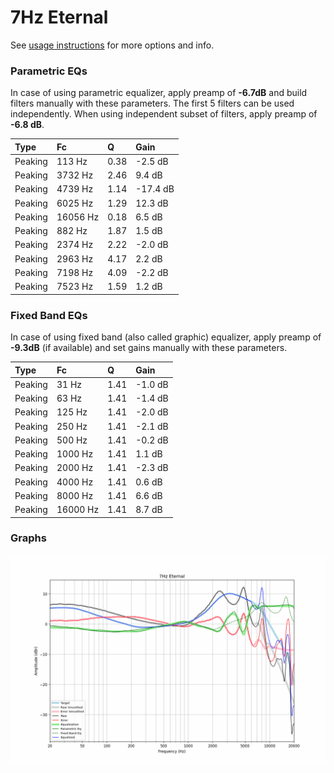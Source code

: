 # 7Hz Eternal
See [usage instructions](https://github.com/jaakkopasanen/AutoEq#usage) for more options and info.

### Parametric EQs
In case of using parametric equalizer, apply preamp of **-6.7dB** and build filters manually
with these parameters. The first 5 filters can be used independently.
When using independent subset of filters, apply preamp of **-6.8 dB**.

| Type    | Fc       |    Q | Gain     |
|:--------|:---------|:-----|:---------|
| Peaking | 113 Hz   | 0.38 | -2.5 dB  |
| Peaking | 3732 Hz  | 2.46 | 9.4 dB   |
| Peaking | 4739 Hz  | 1.14 | -17.4 dB |
| Peaking | 6025 Hz  | 1.29 | 12.3 dB  |
| Peaking | 16056 Hz | 0.18 | 6.5 dB   |
| Peaking | 882 Hz   | 1.87 | 1.5 dB   |
| Peaking | 2374 Hz  | 2.22 | -2.0 dB  |
| Peaking | 2963 Hz  | 4.17 | 2.2 dB   |
| Peaking | 7198 Hz  | 4.09 | -2.2 dB  |
| Peaking | 7523 Hz  | 1.59 | 1.2 dB   |

### Fixed Band EQs
In case of using fixed band (also called graphic) equalizer, apply preamp of **-9.3dB**
(if available) and set gains manually with these parameters.

| Type    | Fc       |    Q | Gain    |
|:--------|:---------|:-----|:--------|
| Peaking | 31 Hz    | 1.41 | -1.0 dB |
| Peaking | 63 Hz    | 1.41 | -1.4 dB |
| Peaking | 125 Hz   | 1.41 | -2.0 dB |
| Peaking | 250 Hz   | 1.41 | -2.1 dB |
| Peaking | 500 Hz   | 1.41 | -0.2 dB |
| Peaking | 1000 Hz  | 1.41 | 1.1 dB  |
| Peaking | 2000 Hz  | 1.41 | -2.3 dB |
| Peaking | 4000 Hz  | 1.41 | 0.6 dB  |
| Peaking | 8000 Hz  | 1.41 | 6.6 dB  |
| Peaking | 16000 Hz | 1.41 | 8.7 dB  |

### Graphs
![](./7Hz%20Eternal.png)